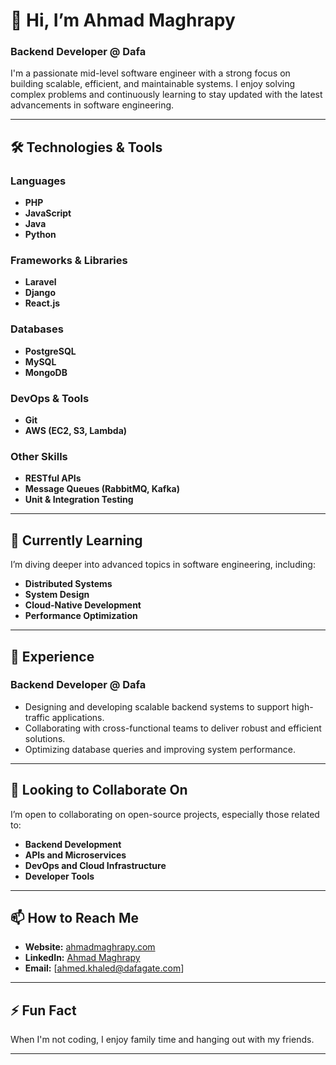# 👋 Hi, I’m Ahmad Maghrapy

### Backend Developer @ Dafa

I'm a passionate mid-level software engineer with a strong focus on building scalable, efficient, and maintainable systems. I enjoy solving complex problems and continuously learning to stay updated with the latest advancements in software engineering.

---

## 🛠️ Technologies & Tools

### Languages
- **PHP**
- **JavaScript**
- **Java**
- **Python**

### Frameworks & Libraries
- **Laravel**
- **Django**
- **React.js**

### Databases
- **PostgreSQL**
- **MySQL**
- **MongoDB**

### DevOps & Tools
- **Git**
- **AWS (EC2, S3, Lambda)**

### Other Skills
- **RESTful APIs**
- **Message Queues (RabbitMQ, Kafka)**
- **Unit & Integration Testing**

---

## 🌱 Currently Learning
I’m diving deeper into advanced topics in software engineering, including:
- **Distributed Systems**
- **System Design**
- **Cloud-Native Development**
- **Performance Optimization**

---

## 💼 Experience

### Backend Developer @ Dafa
- Designing and developing scalable backend systems to support high-traffic applications.
- Collaborating with cross-functional teams to deliver robust and efficient solutions.
- Optimizing database queries and improving system performance.

---

## 💞️ Looking to Collaborate On
I’m open to collaborating on open-source projects, especially those related to:
- **Backend Development**
- **APIs and Microservices**
- **DevOps and Cloud Infrastructure**
- **Developer Tools**

---

## 📫 How to Reach Me
- **Website:** [ahmadmaghrapy.com](https://ahmad-maghrapy.vercel.app/)
- **LinkedIn:** [Ahmad Maghrapy](https://www.linkedin.com/in/ahmad-maghrapy-9280651b3/)
- **Email:** [ahmed.khaled@dafagate.com]

---

## ⚡ Fun Fact
When I'm not coding, I enjoy family time and hanging out with my friends.

---

<!---
ahmadmaghrapy/ahmadmaghrapy is a ✨ special ✨ repository because its `README.md` (this file) appears on your GitHub profile.
You can click the Preview link to take a look at your changes.
--->
